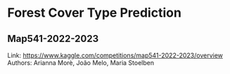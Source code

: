 # Forest Cover Type Prediction
## Map541-2022-2023
Link: https://www.kaggle.com/competitions/map541-2022-2023/overview
Authors: Arianna Morè, João Melo, Maria Stoelben
